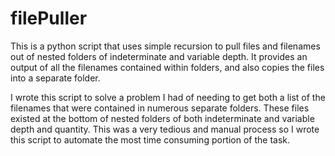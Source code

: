 # filePuller
This is a python script that uses simple recursion to pull files and filenames out of nested folders of indeterminate and variable depth. It provides an output of all the filenames contained within folders, and also copies the files into a separate folder.

I wrote this script to solve a problem I had of needing to get both a list of the filenames that were contained in numerous separate folders. These files existed at the bottom of nested folders of both indeterminate and variable depth and quantity. This was a very tedious and manual process so I wrote this script to automate the most time consuming portion of the task. 
